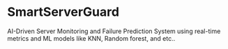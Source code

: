 # SmartServerGuard
AI-Driven Server Monitoring and Failure Prediction System using real-time metrics and ML models like KNN, Random forest, and etc..
